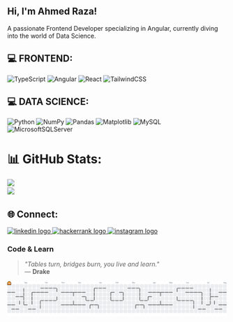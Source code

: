 ## Hi, I'm Ahmed Raza!
A passionate Frontend Developer specializing in Angular, currently diving into the world of Data Science.

## 💻 FRONTEND:
![TypeScript](https://img.shields.io/badge/typescript-%23007ACC.svg?style=for-the-badge&logo=typescript&logoColor=white) ![Angular](https://img.shields.io/badge/angular-%23DD0031.svg?style=for-the-badge&logo=angular&logoColor=white) ![React](https://img.shields.io/badge/react-%2320232a.svg?style=for-the-badge&logo=react&logoColor=%2361DAFB) ![TailwindCSS](https://img.shields.io/badge/tailwindcss-%2338B2AC.svg?style=for-the-badge&logo=tailwind-css&logoColor=white) 

## 💻 DATA SCIENCE:
![Python](https://img.shields.io/badge/python-3670A0?style=for-the-badge&logo=python&logoColor=ffdd54) ![NumPy](https://img.shields.io/badge/numpy-%23013243.svg?style=for-the-badge&logo=numpy&logoColor=white) ![Pandas](https://img.shields.io/badge/pandas-%23150458.svg?style=for-the-badge&logo=pandas&logoColor=white) ![Matplotlib](https://img.shields.io/badge/Matplotlib-%23ffffff.svg?style=for-the-badge&logo=Matplotlib&logoColor=black) ![MySQL](https://img.shields.io/badge/mysql-4479A1.svg?style=for-the-badge&logo=mysql&logoColor=white) ![MicrosoftSQLServer](https://img.shields.io/badge/Microsoft%20SQL%20Server-CC2927?style=for-the-badge&logo=microsoft%20sql%20server&logoColor=white)

# 📊 GitHub Stats:
![](https://github-readme-stats.vercel.app/api?username=ahmed2402&theme=radical&hide_border=true&include_all_commits=false&count_private=false)<br/>
![](https://nirzak-streak-stats.vercel.app/?user=ahmed2402&theme=radical&hide_border=true)<br/>

## 🌐 Connect:
<div align="left">
  <a href="https://www.linkedin.com/in/ahmvd/" target="_blank">
    <img src="https://img.shields.io/static/v1?message=LinkedIn&logo=linkedin&label=&color=0077B5&logoColor=white&labelColor=&style=for-the-badge" height="30" alt="linkedin logo"  />
  </a>
  <a href="https://www.hackerrank.com/profile/ahmedraza312682" target="_blank">
    <img src="https://img.shields.io/static/v1?message=HackerRank&logo=hackerrank&label=&color=2EC866&logoColor=white&labelColor=&style=for-the-badge" height="30" alt="hackerrank logo"  />
  </a>
  <a href="https://www.instagram.com/ahm4rfr/" target="_blank">
    <img src="https://img.shields.io/static/v1?message=Instagram&logo=instagram&label=&color=E4405F&logoColor=white&labelColor=&style=for-the-badge" height="30" alt="instagram logo"  />
  </a>
</div>

### Code & Learn  
> *"Tables turn, bridges burn, you live and learn."*  
> — **Drake**
<picture>
  <source media="(prefers-color-scheme: dark)" srcset="https://raw.githubusercontent.com/ahmed2402/ahmed2402/output/pacman-contribution-graph-dark.svg">
  <source media="(prefers-color-scheme: light)" srcset="https://raw.githubusercontent.com/ahmed2402/ahmed2402/output/pacman-contribution-graph.svg">
  <img alt="pacman contribution graph" src="https://raw.githubusercontent.com/ahmed2402/ahmed2402/output/pacman-contribution-graph.svg">
</picture>
